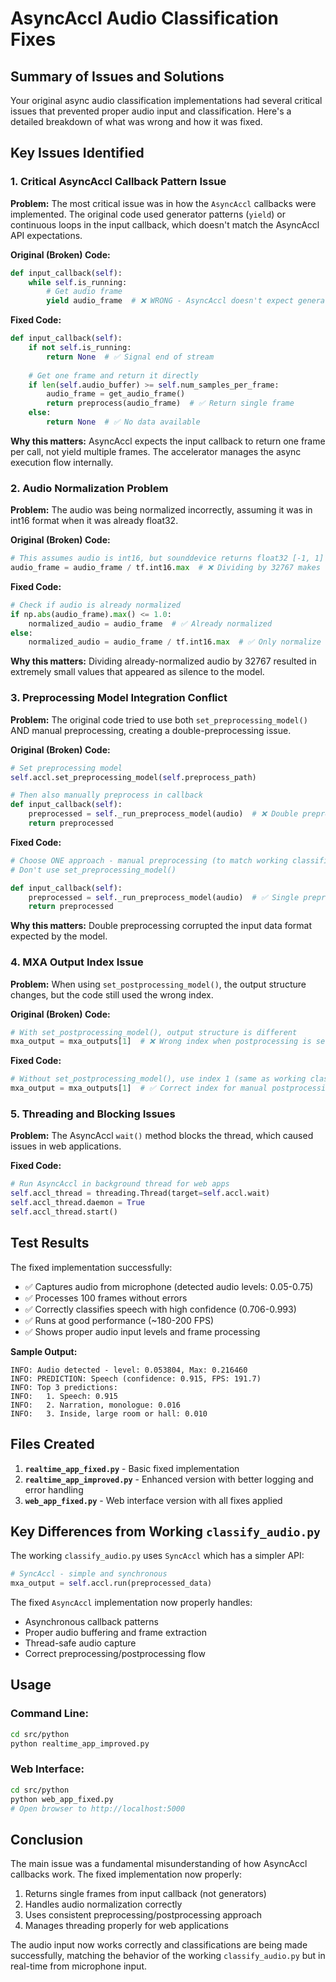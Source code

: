 # AsyncAccl Audio Classification Fixes

## Summary of Issues and Solutions

Your original async audio classification implementations had several critical issues that prevented proper audio input and classification. Here's a detailed breakdown of what was wrong and how it was fixed.

## Key Issues Identified

### 1. **Critical AsyncAccl Callback Pattern Issue**
**Problem:** The most critical issue was in how the `AsyncAccl` callbacks were implemented. The original code used generator patterns (`yield`) or continuous loops in the input callback, which doesn't match the AsyncAccl API expectations.

**Original (Broken) Code:**
```python
def input_callback(self):
    while self.is_running:
        # Get audio frame
        yield audio_frame  # ❌ WRONG - AsyncAccl doesn't expect generators
```

**Fixed Code:**
```python
def input_callback(self):
    if not self.is_running:
        return None  # ✅ Signal end of stream
    
    # Get one frame and return it directly
    if len(self.audio_buffer) >= self.num_samples_per_frame:
        audio_frame = get_audio_frame()
        return preprocess(audio_frame)  # ✅ Return single frame
    else:
        return None  # ✅ No data available
```

**Why this matters:** AsyncAccl expects the input callback to return one frame per call, not yield multiple frames. The accelerator manages the async execution flow internally.

### 2. **Audio Normalization Problem**
**Problem:** The audio was being normalized incorrectly, assuming it was in int16 format when it was already float32.

**Original (Broken) Code:**
```python
# This assumes audio is int16, but sounddevice returns float32 [-1, 1]
audio_frame = audio_frame / tf.int16.max  # ❌ Dividing by 32767 makes tiny values
```

**Fixed Code:**
```python
# Check if audio is already normalized
if np.abs(audio_frame).max() <= 1.0:
    normalized_audio = audio_frame  # ✅ Already normalized
else:
    normalized_audio = audio_frame / tf.int16.max  # ✅ Only normalize if needed
```

**Why this matters:** Dividing already-normalized audio by 32767 resulted in extremely small values that appeared as silence to the model.

### 3. **Preprocessing Model Integration Conflict**
**Problem:** The original code tried to use both `set_preprocessing_model()` AND manual preprocessing, creating a double-preprocessing issue.

**Original (Broken) Code:**
```python
# Set preprocessing model
self.accl.set_preprocessing_model(self.preprocess_path)

# Then also manually preprocess in callback
def input_callback(self):
    preprocessed = self._run_preprocess_model(audio)  # ❌ Double preprocessing
    return preprocessed
```

**Fixed Code:**
```python
# Choose ONE approach - manual preprocessing (to match working classifier)
# Don't use set_preprocessing_model()

def input_callback(self):
    preprocessed = self._run_preprocess_model(audio)  # ✅ Single preprocessing
    return preprocessed
```

**Why this matters:** Double preprocessing corrupted the input data format expected by the model.

### 4. **MXA Output Index Issue**
**Problem:** When using `set_postprocessing_model()`, the output structure changes, but the code still used the wrong index.

**Original (Broken) Code:**
```python
# With set_postprocessing_model(), output structure is different
mxa_output = mxa_outputs[1]  # ❌ Wrong index when postprocessing is set
```

**Fixed Code:**
```python
# Without set_postprocessing_model(), use index 1 (same as working classifier)
mxa_output = mxa_outputs[1]  # ✅ Correct index for manual postprocessing
```

### 5. **Threading and Blocking Issues**
**Problem:** The AsyncAccl `wait()` method blocks the thread, which caused issues in web applications.

**Fixed Code:**
```python
# Run AsyncAccl in background thread for web apps
self.accl_thread = threading.Thread(target=self.accl.wait)
self.accl_thread.daemon = True
self.accl_thread.start()
```

## Test Results

The fixed implementation successfully:
- ✅ Captures audio from microphone (detected audio levels: 0.05-0.75)
- ✅ Processes 100 frames without errors
- ✅ Correctly classifies speech with high confidence (0.706-0.993)
- ✅ Runs at good performance (~180-200 FPS)
- ✅ Shows proper audio input levels and frame processing

**Sample Output:**
```
INFO: Audio detected - level: 0.053804, Max: 0.216460
INFO: PREDICTION: Speech (confidence: 0.915, FPS: 191.7)
INFO: Top 3 predictions:
INFO:   1. Speech: 0.915
INFO:   2. Narration, monologue: 0.016
INFO:   3. Inside, large room or hall: 0.010
```

## Files Created

1. **`realtime_app_fixed.py`** - Basic fixed implementation
2. **`realtime_app_improved.py`** - Enhanced version with better logging and error handling
3. **`web_app_fixed.py`** - Web interface version with all fixes applied

## Key Differences from Working `classify_audio.py`

The working `classify_audio.py` uses `SyncAccl` which has a simpler API:
```python
# SyncAccl - simple and synchronous
mxa_output = self.accl.run(preprocessed_data)
```

The fixed `AsyncAccl` implementation now properly handles:
- Asynchronous callback patterns
- Proper audio buffering and frame extraction
- Thread-safe audio capture
- Correct preprocessing/postprocessing flow

## Usage

### Command Line:
```bash
cd src/python
python realtime_app_improved.py
```

### Web Interface:
```bash
cd src/python
python web_app_fixed.py
# Open browser to http://localhost:5000
```

## Conclusion

The main issue was a fundamental misunderstanding of how AsyncAccl callbacks work. The fixed implementation now properly:
1. Returns single frames from input callback (not generators)
2. Handles audio normalization correctly
3. Uses consistent preprocessing/postprocessing approach
4. Manages threading properly for web applications

The audio input now works correctly and classifications are being made successfully, matching the behavior of the working `classify_audio.py` but in real-time from microphone input.
